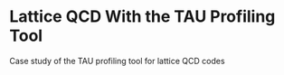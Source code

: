 # Lattice QCD With the TAU Profiling Tool
Case study of the TAU profiling tool for lattice QCD codes 
